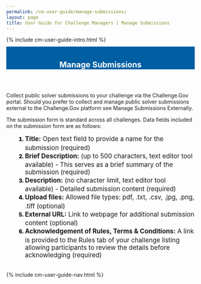 ```yaml
---
permalink: /cm-user-guide/manage-submissions/
layout: page
title: User Guide for Challenge Managers | Manage Submissions
---
```

<div class="row">
  <div class="col-sm-12">{% include cm-user-guide-intro.html %}</div>
</div>
<div class="row" style="padding-top: 10px; padding-bottom: 30px;">
  <div class="col-sm-12" style="padding-top: 6px; background-color: #005ea2; color: #ffffff; text-align: center;">
    <h2>Manage Submissions</h2>
  </div>
</div>
<div class="row">
  <div class="col-sm-7">
    <p>Collect public solver submissions to your challenge via the Challenge.Gov portal. Should you prefer to collect and manage public solver submissions external to the Challenge.Gov platform see Manage Submissions Externally.
</p>
   <p>The submission form is standard across all challenges. Data fields included on the submission form are as follows:</p>
    <ol style="padding-left: 50px;">
      <li style="font-weight:900;"><span style="font-size: 1.06rem; line-height: 1.5; font-weight: 400;"><b>Title:</b> Open text field to provide a name for the submission (required)</span></li>
<li style="font-weight:900;"><span style="font-size: 1.06rem; line-height: 1.5; font-weight: 400;"><b>Brief Description:</b> (up to 500 characters, text editor tool available) - This serves as a brief summary of the submission (required)</span></li>
<li style="font-weight:900;"><span style="font-size: 1.06rem; line-height: 1.5; font-weight: 400;"><b>Description:</b> (no character limit, text editor tool available) - Detailed submission content (required)</span></li>
<li style="font-weight:900;"><span style="font-size: 1.06rem; line-height: 1.5; font-weight: 400;"><b>Upload files:</b> Allowed file types: pdf, .txt, .csv, .jpg, .png, .tiff (optional)</span></li>
<li style="font-weight:900;"><span style="font-size: 1.06rem; line-height: 1.5; font-weight: 400;"><b>External URL:</b> Link to webpage for additional submission content (optional)</span></li>
<li style="font-weight:900;"><span style="font-size: 1.06rem; line-height: 1.5; font-weight: 400;"><b>Acknowledgement of Rules, Terms & Conditions:</b> A link is provided to the Rules tab of your challenge listing allowing participants to review the details before acknowledging (required)

</span></li>
    </ol>
  </div>
  <div class="col-sm-1">&nbsp;</div>
  <div class="col-sm-4"> {% include cm-user-guide-nav.html %} </div>
</div>
